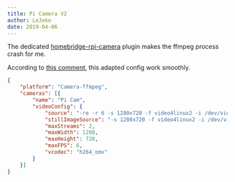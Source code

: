 ```yaml
---
title: Pi Camera V2
author: LeJeko
date: 2019-04-06
---
```

The dedicated [homebridge-rpi-camera](https://github.com/moritzmhmk/homebridge-camera-rpi) plugin makes the ffmpeg process crash for me.

According to [this comment](https://github.com/KhaosT/homebridge-camera-ffmpeg/issues/93#issuecomment-314479017), this adapted config work smoothly.

```json
{
	"platform": "Camera-ffmpeg",
	"cameras": [{
		"name": "Pi Cam",
		"videoConfig": {
			"source": "-re -r 6 -s 1280x720 -f video4linux2 -i /dev/video0",
			"stillImageSource": "-s 1280x720 -f video4linux2 -i /dev/video0",
			"maxStreams": 2,
			"maxWidth": 1280,
			"maxHeight": 720,
			"maxFPS": 6,
			"vcodec": "h264_omx"
		}
	}]
}
```
